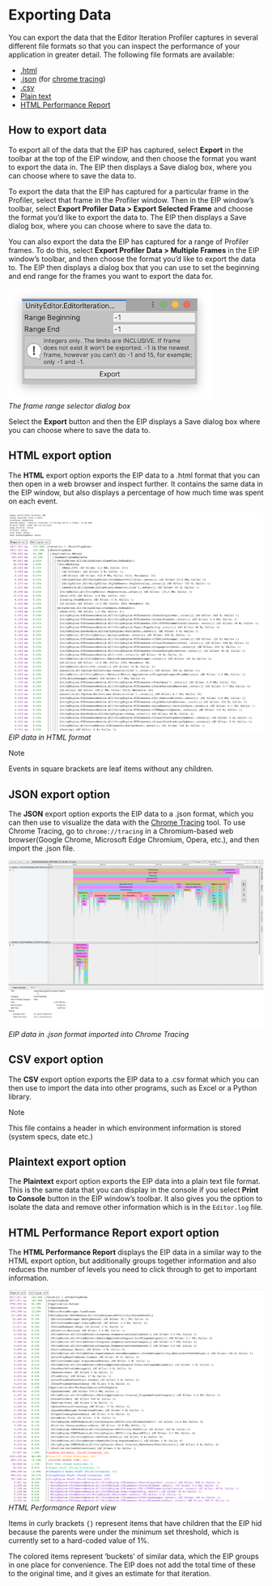 # Exporting Data

You can export the data that the Editor Iteration Profiler captures in several different file formats so that you can inspect the performance of your application in greater detail. The following file formats are available:

* [.html](exporting-data#html)
* [.json](exporting-data#json) (for [chrome tracing](http://www.chromium.org/developers/how-tos/trace-event-profiling-tool))
* [.csv](exporting-data#csv)
* [Plain text](exporting-data#plain-text)
* [HTML Performance Report](exporting-data#html-report)

<a name="how-to"></a>

## How to export data
To export all of the data that the EIP has captured, select __Export__ in the toolbar at the top of the EIP window, and then choose the format you want to export the data in. The EIP then displays a Save dialog box, where you can choose where to save the data to.

To export the data that the EIP has captured for a particular frame in the Profiler, select that frame in the Profiler window. Then in the EIP window’s toolbar, select __Export Profiler Data &gt; Export Selected Frame__ and choose the format you’d like to export the data to. The EIP then displays a Save dialog box, where you can choose where to save the data to.

You can also export the data the EIP has captured for a range of Profiler frames. To do this, select __Export Profiler Data &gt; Multiple Frames__ in the EIP window’s toolbar, and then choose the format you’d like to export the data to. The EIP then displays a dialog box that you can use to set the beginning and end range for the frames you want to export the data for.

![](images/export-profiler-frame-selection.png) <br/>
*The frame range selector dialog box*

Select the __Export__ button and then the EIP displays a Save dialog box where you can choose where to save the data to.

<a name="html"></a>

## HTML export option
The __HTML__ export option exports the EIP data to a .html format that you can then open in a web browser and inspect further. It contains the same data in the EIP window, but also displays a percentage of how much time was spent on each event. 

![](images/export-html.png) <br/>
*EIP data in HTML format*

> [!NOTE]
> Events in square brackets are leaf items without any children.

<a name="json"></a>

## JSON export option
The __JSON__ export option exports the EIP data to a .json format, which you can then use to visualize the data with the [Chrome Tracing](http://www.chromium.org/developers/how-tos/trace-event-profiling-tool) tool. To use Chrome Tracing, go to `chrome://tracing` in a Chromium-based web browser(Google Chrome, Microsoft Edge Chromium, Opera, etc.), and then import the .json file.

![](images/export-chrome-tracing.png) <br/>
*EIP data in .json format imported into Chrome Tracing*

<a name="csv"></a>

## CSV export option
The __CSV__ export option exports the EIP data to a .csv format which you can then use to import the data into other programs, such as Excel or a Python library. 

> [!NOTE] 
>This file contains a header in which environment information is stored (system specs, date etc.)

<a name="plain-text"></a>

## Plaintext export option
The __Plaintext__ export option exports the EIP data into a plain text file format. This is the same data that you can display in the console if you select __Print to Console__ button in the EIP window’s toolbar. It also gives you the option to isolate the data and remove other information which is in the `Editor.log` file.

<a name="html-report"> </a>

## HTML Performance Report export option
The __HTML Performance Report__ displays the EIP data in a similar way to the HTML export option, but additionally groups together information and also reduces the number of levels you need to click through to get to important information.

![](images/export-html-performance-report.png) <br/>
*HTML Performance Report view*

Items in curly brackets `{}` represent items that have children that the EIP hid because the parents were under the minimum set threshold, which is currently set to a hard-coded value of 1%.

The colored items represent ‘buckets’ of similar data, which the EIP groups in one place for convenience. The EIP does not add the total time of these to the original time, and it gives an estimate for that iteration.